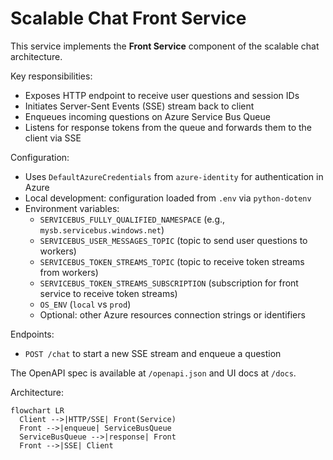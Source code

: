 # Scalable Chat Front Service

This service implements the **Front Service** component of the scalable chat architecture.

Key responsibilities:
- Exposes HTTP endpoint to receive user questions and session IDs
- Initiates Server-Sent Events (SSE) stream back to client
- Enqueues incoming questions on Azure Service Bus Queue
- Listens for response tokens from the queue and forwards them to the client via SSE

Configuration:
- Uses `DefaultAzureCredentials` from `azure-identity` for authentication in Azure
- Local development: configuration loaded from `.env` via `python-dotenv`
- Environment variables:
  - `SERVICEBUS_FULLY_QUALIFIED_NAMESPACE` (e.g., `mysb.servicebus.windows.net`)
  - `SERVICEBUS_USER_MESSAGES_TOPIC` (topic to send user questions to workers)
  - `SERVICEBUS_TOKEN_STREAMS_TOPIC` (topic to receive token streams from workers)
  - `SERVICEBUS_TOKEN_STREAMS_SUBSCRIPTION` (subscription for front service to receive token streams)
  - `OS_ENV` (`local` vs `prod`)
  - Optional: other Azure resources connection strings or identifiers

Endpoints:
- `POST /chat` to start a new SSE stream and enqueue a question

The OpenAPI spec is available at `/openapi.json` and UI docs at `/docs`.

Architecture:
```mermaid
flowchart LR
  Client -->|HTTP/SSE| Front(Service)
  Front -->|enqueue| ServiceBusQueue
  ServiceBusQueue -->|response| Front
  Front -->|SSE| Client
```
